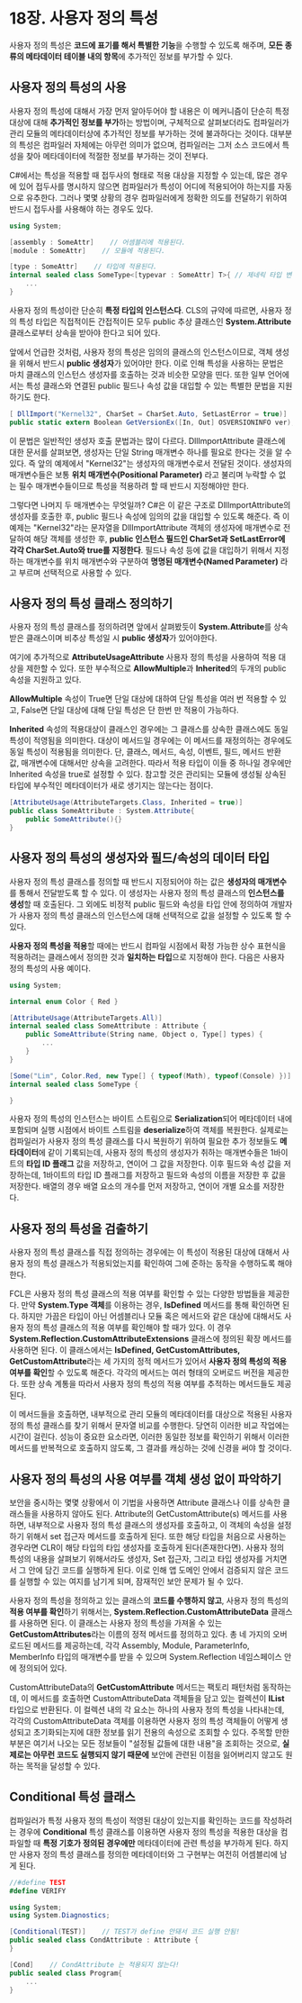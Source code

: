 # 18장. 사용자 정의 특성

사용자 정의 특성은 **코드에 표기를 해서 특별한 기능**을 수행할 수 있도록 해주며, **모든 종류의 메타데이터 테이블 내의 항목**에 추가적인 정보를 부가할 수 있다.

## 사용자 정의 특성의 사용

사용자 정의 특성에 대해서 가장 먼저 알아두어야 할 내용은 이 메커니즘이 단순히 특정 대상에 대해 **추가적인 정보를 부가**하는 방법이며, 구체적으로 살펴보더라도 컴파일러가 관리 모듈의 메타데이터상에 추가적인 정보를 부가하는 것에 불과하다는 것이다. 대부분의 특성은 컴파일러 자체에는 아무런 의미가 없으며, 컴파일러는 그저 소스 코드에서 특성을 찾아 메타데이터에 적절한 정보를 부가하는 것이 전부다.

C#에서는 특성을 적용할 때 접두사의 형태로 적용 대상을 지정할 수 있는데, 많은 경우에 있어 접두사를 명시하지 않으면 컴파일러가 특성이 어디에 적용되어야 하는지를 자동으로 유추한다. 그러나 몇몇 상황의 경우 컴파일러에게 정확한 의도를 전달하기 위하여 반드시 접두사를 사용해야 하는 경우도 있다.

```csharp
using System;

[assembly : SomeAttr]    // 어셈블리에 적용된다.
[module : SomeAttr]    // 모듈에 적용된다.

[type : SomeAttr]    // 타입에 적용된다.
internal sealed class SomeType<[typevar : SomeAttr] T>{ // 제네릭 타입 변수에 적용된
    ...
}
```

사용자 정의 특성이란 단순히 **특정 타입의 인스턴스다**. CLS의 규약에 따르면, 사용자 정의 특성 타입은 직접적이든 간접적이든 모두 public 추상 클래스인 **System.Attribute** 클래스로부터 상속을 받아야 한다고 되어 있다.

앞에서 언급한 것처럼, 사용자 정의 특성은 임의의 클래스의 인스턴스이므로, 객체 생성을 위해서 반드시 **public 생성자**가 있어야만 한다. 이로 인해 특성을 사용하는 문법은 마치 클래스의 인스턴스 생성자를 호출하는 것과 비슷한 모양을 띤다. 또한 일부 언어에서는 특성 클래스와 연결된 public 필드나 속성 값을 대입할 수 있는 특별한 문법을 지원하기도 한다.

```csharp
[ DllImport("Kernel32", CharSet = CharSet.Auto, SetLastError = true)]
public static extern Boolean GetVersionEx([In, Out] OSVERSIONINFO ver);
```

이 문법은 일반적인 생성자 호출 문법과는 많이 다르다. DllImportAttribute 클래스에 대한 문서를 살펴보면, 생성자는 단일 String 매개변수 하나를 필요로 한다는 것을 알 수 있다. 즉 앞의 예제에서 "Kernel32"는 생성자의 매개변수로서 전달된 것이다. 생성자의 매개변수들은 보통 **위치 매개변수(Positional Parameter)** 라고 불리며 누락할 수 없는 필수 매개변수들이므로 특성을 적용하려 할 때 반드시 지정해야만 한다.

그렇다면 나머지 두 매개변수는 무엇일까? C#은 이 같은 구조로 DllImportAttribute의 생성자를 호출한 후, public 필드나 속성에 임의의 값을 대입할 수 있도록 해준다. 즉 이 예제는 "Kernel32"라는 문자열을 DllImportAttribute 객체의 생성자에 매개변수로 전달하여 해당 객체를 생성한 후, **public 인스턴스 필드인 CharSet과 SetLastError에 각각 CharSet.Auto와 true를 지정한다**. 필드나 속성 등에 값을 대입하기 위해서 지정하는 매개변수를 위치 매개변수와 구분하여 **명명된 매개변수(Named Parameter)** 라고 부르며 선택적으로 사용할 수 있다.

## 사용자 정의 특성 클래스 정의하기

사용자 정의 특성 클래스를 정의하려면 앞에서 살펴봤듯이 **System.Attribute**를 상속받은 클래스이며 비추상 특성일 시 **public 생성자**가 있어야한다.

여기에 추가적으로 **AttributeUsageAttribute** 사용자 정의 특성을 사용하여 적용 대상을 제한할 수 있다. 또한 부수적으로 **AllowMultiple**과 **Inherited**의 두개의 public 속성을 지원하고 있다.

**AllowMultiple** 속성이 True면 단일 대상에 대하여 단일 특성을 여러 번 적용할 수 있고, False면 단일 대상에 대해 단일 특성은 단 한번 만 적용이 가능하다.

**Inherited** 속성의 적용대상이 클래스인 경우에는 그 클래스를 상속한 클래스에도 동일 특성이 적영됨을 의미한다. 대상이 메서드일 경우에는 이 메서드를 재정의하는 경우에도 동일 특성이 적용됨을 의미한다.  단, 클래스, 메서드, 속성, 이벤트, 필드, 메서드 반환 값, 매개변수에 대해서만 상속을 고려한다. 따라서 적용 타입이 이들 중 하나일 경우에만 Inherited 속성을 true로 설정할 수 있다. 참고할 것은 관리되는 모듈에 생성될 상속된 타입에 부수적인 메타데이터가 새로 생기지는 않는다는 점이다.

```csharp
[AttributeUsage(AttributeTargets.Class, Inherited = true)]
public class SomeAttribute : System.Attribute{
    public SomeAttribute(){}
}
```

## 사용자 정의 특성의 생성자와 필드/속성의 데이터 타입

사용자 정의 특성 클래스를 정의할 때 반드시 지정되어야 하는 값은 **생성자의 매개변수**를 통해서 전달받도록 할 수 있다. 이 생성자는 사용자 정의 특성 클래스의 **인스턴스를 생성**할 때 호출된다. 그 외에도 비정적 public 필드와 속성을 타입 안에 정의하여 개발자가 사용자 정의 특성 클래스의 인스턴스에 대해 선택적으로 값을 설정할 수 있도록 할 수 있다.

**사용자 정의 특성을 적용**할 때에는 반드시 컴파일 시점에서 확정 가능한 상수 표현식을 적용하려는 클래스에서 정의한 것과 **일치하는 타입**으로 지정해야 한다. 다음은 사용자 정의 특성의 사용 예이다.

```csharp
using System;

internal enum Color { Red }

[AttributeUsage(AttributeTargets.All)]
internal sealed class SomeAttribute : Attribute {
    public SomeAttribute(String name, Object o, Type[] types) {
        ...
    }
}

[Some("Lim", Color.Red, new Type[] { typeof(Math), typeof(Console) })]
internal sealed class SomeType {

}
```

사용자 정의 특성의 인스턴스는 바이트 스트림으로 **Serialization**되어 메타데이터 내에 포함되며 실행 시점에서 바이트 스트림을 **deserialize**하여 객체를 복원한다. 실제로는 컴파일러가 사용자 정의 특성 클래스를 다시 복원하기 위하여 필요한 추가 정보들도 **메타데이터**에 같이 기록되는데, 사용자 정의 특성의 생성자가 취하는 매개변수들은 1바이트의 **타입 ID 플래그** 값을 저장하고, 연이어 그 값을 저장한다. 이후 필드와 속성 값을 저장하는데, 1바이트의 타입 ID 플래그를 저장하고 필드와 속성의 이름을 저장한 후 값을 저장한다. 배열의 경우 배열 요소의 개수를 먼저 저장하고, 연이어 개별 요소를 저장한다.

## 사용자 정의 특성을 검출하기

사용자 정의 특성 클래스를 직접 정의하는 경우에는 이 특성이 적용된 대상에 대해서 사용자 정의 특성 클래스가 적용되었는지를 확인하여 그에 준하는 동작을 수행하도록 해야 한다.

FCL은 사용자 정의 특성 클래스의 적용 여부를 확인할 수 있는 다양한 방법들을 제공한다. 만약 **System.Type 객체**를 이용하는 경우, **IsDefined** 메서드를 통해 확인하면 된다. 하지만 가끔은 타입이 아닌 어셈블리나 모듈 혹은 메서드와 같은 대상에 대해서도 사용자 정의 특성 클래스의 적용 여부를 확인해야 할 때가 있다. 이 경우 **System.Reflection.CustomAttributeExtensions** 클래스에 정의된 확장 메서드를 사용하면 된다. 이 클래스에서는 **IsDefined, GetCustomAttributes, GetCustomAttribute**라는 세 가지의 정적 메서드가 있어서 **사용자 정의 특성의 적용 여부를 확인**할 수 있도록 해준다. 각각의 메서드는 여러 형태의 오버로드 버전을 제공한다. 또한 상속 계통을 따라서 사용자 정의 특성의 적용 여부를 추적하는 메서드들도 제공된다.

이 메서드들을 호출하면, 내부적으로 관리 모듈의 메타데이터를 대상으로 적용된 사용자 정의 특성 클래스를 찾기 위해서 문자열 비교를 수행한다. 당연히 이러한 비교 작업에는 시간이 걸린다. 성능이 중요한 요소라면, 이러한 동일한 정보를 확인하기 위해서 이러한 메서드를 반복적으로 호출하지 않도록, 그 결과를 캐싱하는 것에 신경을 써야 할 것이다.

## 사용자 정의 특성의 사용 여부를 객체 생성 없이 파악하기

보안을 중시하는 몇몇 상황에서 이 기법을 사용하면 Attribute 클래스나 이를 상속한 클래스들을 사용하지 않아도 된다. Attribute의 GetCustomAttribute(s) 메서드를 사용하면, 내부적으로 사용자 정의 특성 클래스의 생성자를 호출하고, 이 객체의 속성을 설정하기 위해서 set 접근자 메서드를 호출하게 된다. 또한 해당 타입을 처음으로 사용하는 경우라면 CLR이 해당 타입의 타입 생성자를 호출하게 된다(존재한다면). 사용자 정의 특성의 내용을 살펴보기 위해서라도 생성자, Set 접근자, 그리고 타입 생성자를 거치면서 그 안에 담긴 코드를 실행하게 된다. 이로 인해 앱 도메인 안에서 검증되지 않은 코드를 실행할 수 있는 여지를 남기게 되며, 잠재적인 보안 문제가 될 수 있다.

사용자 정의 특성을 정의하고 있는 클래스의 **코드를 수행하지 않고**, 사용자 정의 특성의 **적용  여부를 확인**하기 위해서는, **System.Reflection.CustomAttributeData** 클래스를 사용하면 된다. 이 클래스는 사용자 정의 특성을 가져올 수 있는 **GetCustomAttributes**라는 이름의 정적 메서드를 정의하고 있다. 총 네 가지의 오버로드된 메서드를 제공하는데, 각각 Assembly, Module, ParameterInfo, MemberInfo 타입의 매개변수를 받을 수 있으며 System.Reflection 네임스페이스 안에 정의되어 있다.

CustomAttributeData의 **GetCustomAttribute** 메서드는 팩토리 패턴처럼 동작하는데, 이 메서드를 호출하면 CustomAttributeData 객체들을 담고 있는 컬렉션이 **IList<CustomAttributeData>** 타입으로 반환된다. 이 컬렉션 내의 각 요소는 하나의 사용자 정의 특성을 나타내는데, 각각의 CustomAttributeData 객체를 이용하면 사용자 정의 특성 객체들이 어떻게 생성되고 초기화되는지에 대한 정보를 읽기 전용의 속성으로 조회할 수 있다. 주목할 만한 부분은 여기서 나오는 모든 정보들이 "설정될 값들에 대한 내용"을 조회하는 것으로, **실제로는 아무런 코드도 실행되지 않기 때문에** 보안에 관련된 이점을 잃어버리지 않고도 원하는 목적을 달성할 수 있다.

## Conditional 특성 클래스

컴파일러가 특정 사용자 정의 특성이 적영된 대상이 있는지를 확인하는 코드를 작성하려는 경우에 **Conditional** 특성 클래스를 이용하면 사용자 정의 특성을 적용한 대상을 컴파일할 때 **특정 기호가 정의된 경우에만** 메타데이터에 관련 특성을 부가하게 된다. 하지만 사용자 정의 특성 클래스를 정의한 메타데이터와 그 구현부는 여전히 어셈블리에 남게 된다.

```csharp
//#define TEST
#define VERIFY

using System;
using System.Diagnostics;

[Conditional(TEST)]    // TEST가 define 안돼서 코드 실행 안됨!
public sealed class CondAttribute : Attribute {
}

[Cond]    // CondAttribute 는 적용되지 않는다!
public sealed class Program{
    ...
}
```


